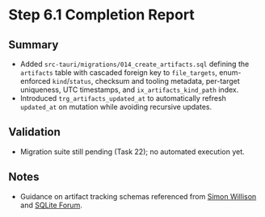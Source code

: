 # Step 6.1 Completion Report

## Summary
- Added `src-tauri/migrations/014_create_artifacts.sql` defining the `artifacts` table with cascaded foreign key to `file_targets`, enum-enforced `kind`/`status`, checksum and tooling metadata, per-target uniqueness, UTC timestamps, and `ix_artifacts_kind_path` index.
- Introduced `trg_artifacts_updated_at` to automatically refresh `updated_at` on mutation while avoiding recursive updates.

## Validation
- Migration suite still pending (Task 22); no automated execution yet.

## Notes
- Guidance on artifact tracking schemas referenced from [Simon Willison](https://simonwillison.net/2023/Apr/15/sqlite-history/) and [SQLite Forum](https://sqlite.org/forum/info/1cb0160838780db1e216a145f285ad6dd36a0e0ede53e504f01baca963e1b99e).
